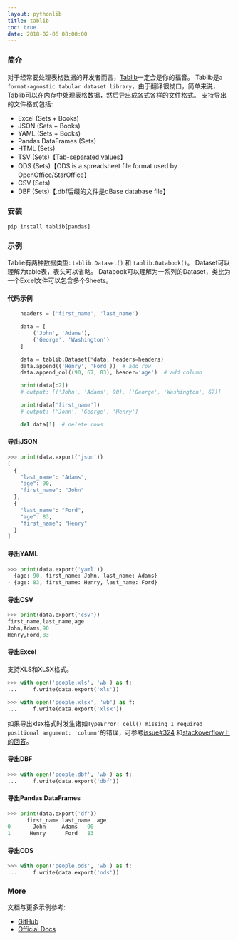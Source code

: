 ```yaml
---
layout: pythonlib
title: tablib
toc: true
date: 2018-02-06 08:00:00
---
```


### 简介

对于经常要处理表格数据的开发者而言，[Tablib][github]一定会是你的福音。
Tablib是`a format-agnostic tabular dataset library`，由于翻译很拗口，简单来说，Tablib可以在内存中处理表格数据，然后导出成各式各样的文件格式。
支持导出的文件格式包括:

* Excel (Sets + Books)
* JSON (Sets + Books)
* YAML (Sets + Books)
* Pandas DataFrames (Sets)
* HTML (Sets)
* TSV (Sets)【[Tab-separated values][tsv-wiki]】
* ODS (Sets)【ODS is a spreadsheet file format used by OpenOffice/StarOffice】
* CSV (Sets)
* DBF (Sets)【.dbf后缀的文件是dBase database file】

### 安装

    pip install tablib[pandas]

### 示例

Tablie有两种数据类型: `tablib.Dataset()` 和 `tablib.Databook()`。
Dataset可以理解为table表，表头可以省略。
Databook可以理解为一系列的Dataset，类比为一个Excel文件可以包含多个Sheets。

#### 代码示例

``` python
    headers = ('first_name', 'last_name')

    data = [
        ('John', 'Adams'),
        ('George', 'Washington')
    ]

    data = tablib.Dataset(*data, headers=headers)
    data.append(('Henry', 'Ford'))  # add row
    data.append_col((90, 67, 83), header='age')  # add column

    print(data[:2])
    # output: [('John', 'Adams', 90), ('George', 'Washington', 67)]

    print(data['first_name'])
    # output: ['John', 'George', 'Henry']

    del data[1]  # delete rows
```

#### 导出JSON

``` python
>>> print(data.export('json'))
[
  {
    "last_name": "Adams",
    "age": 90,
    "first_name": "John"
  },
  {
    "last_name": "Ford",
    "age": 83,
    "first_name": "Henry"
  }
]
```

#### 导出YAML

``` python
>>> print(data.export('yaml'))
- {age: 90, first_name: John, last_name: Adams}
- {age: 83, first_name: Henry, last_name: Ford}
```

#### 导出CSV

``` python
>>> print(data.export('csv'))
first_name,last_name,age
John,Adams,90
Henry,Ford,83
```

#### 导出Excel

支持XLS和XLSX格式。

``` python
>>> with open('people.xls', 'wb') as f:
...     f.write(data.export('xls'))
```

``` python
>>> with open('people.xlsx', 'wb') as f:
...     f.write(data.export('xlsx'))
```
如果导出xlsx格式时发生诸如`TypeError: cell() missing 1 required positional argument: 'column'`的错误，可参考[issue#324][issue324] 和[stackoverflow上的回答][stackoverflow]。

#### 导出DBF

``` python
>>> with open('people.dbf', 'wb') as f:
...     f.write(data.export('dbf'))
```

#### 导出Pandas DataFrames

``` python
>>> print(data.export('df'))
      first_name last_name  age
0       John     Adams   90
1      Henry      Ford   83
```

#### 导出ODS

``` python
>>> with open('people.ods', 'wb') as f:
...     f.write(data.export('ods'))
```

### More

文档与更多示例参考:
* [GitHub][github]
* [Official Docs][official-docs]


[github]: https://github.com/kennethreitz/tablib
[official-docs]: http://python-tablib.org/
[issue324]: https://github.com/kennethreitz/tablib/issues/324
[stackoverflow]: https://stackoverflow.com/questions/48598092/python-3-5-3-6-tablib-typeerror-cell-missing-1-required-positional-argumen

[tsv-wiki]: https://en.wikipedia.org/wiki/Tab-separated_values
[issue330]: https://github.com/kennethreitz/tablib/issues/330
